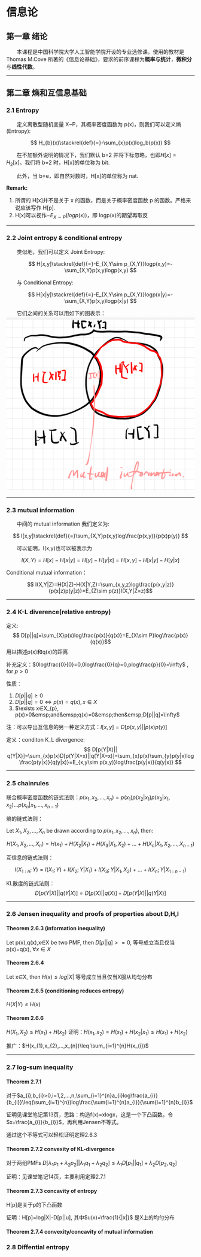# 信息论

## 第一章 绪论

&emsp;&emsp;本课程是中国科学院大学人工智能学院开设的专业选修课，使用的教材是 Thomas M.Cove 所著的《信息论基础》，要求的前序课程为**概率与统计**，**微积分**与**线性代数**。

---

## 第二章 熵和互信息基础

### 2.1 Entropy

&emsp;&emsp;定义离散型随机变量 X~P，其概率密度函数为 p(x)，则我们可以定义熵(Entropy):

$$
H_{b}(x)\stackrel{def}{=}-\sum_{x}p(x)log_b(p(x))
$$

&emsp;&emsp;在不加额外说明的情况下，我们默认 b=2 并将下标忽略，也即$H[x]=H_{2}[x]$。我们将 b=2 时，H[x]的单位称为 bit.

&emsp;&emsp;此外，当 b=e，即自然对数时，H[x]的单位称为 nat.

**Remark:**

1. 所谓的 H[x]并不是关于 x 的函数，而是关于概率密度函数 p 的函数。严格来说应该写作 H[p].
2. H[x]可以视作$-E_{X \sim P}(logp(x))$，即 logp(x)的期望再取反

---

### 2.2 Joint entropy & conditional entropy

&emsp;&emsp;类似地，我们可以定义 Joint Entropy:

$$
H[x,y]\stackrel{def}{=}-E_{X,Y\sim p_{X,Y}}logp(x,y)=-\sum_{X,Y}p(x,y)logp(x,y)
$$

&emsp;&emsp;与 Conditional Entropy:

$$
H[x|y]\stackrel{def}{=}-E_{X,Y\sim p_{X,Y}}logp(x|y)=-\sum_{X,Y}p(x,y)logp(x|y)
$$

&emsp;&emsp;它们之间的关系可以用如下的图表示：
![图片1](p1.jpeg)

---

### 2.3 mutual information

&emsp;&emsp;中间的 mutual information 我们定义为:

$$
I[x,y]\stackrel{def}{=}\sum_{X,Y}p(x,y)log\frac{p(x,y)}{p(x)p(y)}
$$

&emsp;&emsp;可以证明，I(x,y)也可以被表示为

$$
I(X,Y)=H[x]-H[x|y]=H[y]-H[y|x]=H[x,y]-H[x|y]-H[y|x]
$$

Conditional mutual information：

$$ I(X,Y|Z)=H(X|Z)-H(X|Y,Z)=\sum_{x,y,z}log\frac{p(x,y|z)}{p(x|z)p(y|z)}=E_{Z\sim p(z)}I(X,Y|Z=z)$$

---

### 2.4 K-L diverence(relative entropy)
定义: 
$$ D[p||q]=\sum_{X}p(x)log\frac{p(x)}{q(x)}=E_{X\sim P}log\frac{p(x)}{q(x)}$$ 
用以描述p(x)和q(x)的距离

补充定义：$0log\frac{0}{0}=0,0log\frac{0}{q}=0,plog\frac{p}{0}=\infty$ , for $p>0$

性质：

1. $D[p||q]\geq 0$ 
2. $D[p||q]=0 \iff p(x)=q(x),x∈X$
3. $\exists x∈X_{p}, p(x)>0&emsp;and&emsp;q(x)=0&emsp;then&emsp;D[p||q]=\infty$ 

注：可以导出互信息的另一种定义方式：$I[x,y]=D[p(x,y)||p(x)p(y)]$

定义：conditon K_L divergence:
$$ D[p(Y|X)|| q(Y|X)]=\sum_{x}p(x)D[p(Y|X=x)||q(Y|X=x)]=\sum_{x}p(x)\sum_{y}p(y|x)log\frac{p(y|x)}{q(y|x)}=E_{x,y\sim p(x,y)}log\frac{p(y|x)}{q(y|x)} $$

---

### 2.5 chainrules
联合概率密度函数的链式法则：$p(x_{1},x_{2},...,x_{n})=p(x_{1})p(x_{2}|x_{1})p(x_{3}|x_{1},x_{2})...p(x_{n}|x_{1},...,x_{n-1})$

熵的链式法则：

Let $X_{1},X_{2},...,X_{n}$ be drawn according to $p(x_{1},x_{2},...,x_{n})$, then:

$$H (X_{1},X_{2},...,X_{n})=H(x_{1})+H(X_{2}|X_{1})+H(X_{3}|X_{1},X_{2})+...+H(X_{n}|X_{1},X_{2},...,X_{n-1})$$

互信息的链式法则：

$$I(X_{1:n};Y)=I(X_{1};Y) + I(X_{2};Y|X_{1}) + I(X_{3};Y|X_{1},X_{2})+...+I(X_{n};Y|X_{1:n-1})$$

KL散度的链式法则：
$$ D[p(Y|X)|| q(Y|X)]=D[p(X)||q(X)] + D[p(Y|X)||q(Y|X)] $$ 

---

### 2.6 Jensen inequality and proofs of properties about D,H,I
#### Theorem 2.6.3 (information inequality) 

Let p(x),q(x),x∈X be two PMF, then $D[p||q]>=0$, 等号成立当且仅当p(x)=q(x), $\forall x ∈ X$

#### Theorem 2.6.4

Let x∈X, then $H(x)\leq log|X|$ 等号成立当且仅当X服从均匀分布

#### Theorem 2.6.5 (conditioning reduces entropy)
$H(X|Y)\leq H(x)$

#### Theorem 2.6.6
$H(X_{1},X_{2})\leq H(x_{1})+H(x_{2})$
证明：$H(x_{1},x_{2})=H(x_{1})+H(x_{2}|x_{1})\leq H(x_{1})+H(x_{2})$

推广：$H(x_{1},x_{2},...,x_{n})\leq \sum_{i=1}^{n}H(x_{i})$

--- 

### 2.7 log-sum inequality
#### Theorem 2.7.1
对于$a_{i},b_{i}>0,i=1,2,…,n,\sum_{i=1}^{n}a_{i}log\frac{a_{i}}{b_{i}}\leq(\sum_{i=1}^{n})log\frac{\sum{i=1}^{n}a_{i}}{\sum{i=1}^{n}b_{i}}$

证明见课堂笔记第13页，思路：构造f(x)=xlogx，这是一个下凸函数。令$x=\frac{a_{i}}{b_{i}}$，再利用Jensen不等式。

通过这个不等式可以轻松证明定理2.6.3

#### Theorem 2.7.2 convexity of KL-divergence
对于两组PMFs $D[\lambda_{1}p_{1}+\lambda_{2}p_{2}||\lambda_{1}q_{1}+\lambda_{2}q_{2}]\leq \lambda_{1}D[p_{1}||q_{1}]+\lambda_{2}D[p_{2},q_{2}]$

证明：见课堂笔记14页，主要利用定理2.7.1

#### Theorem 2.7.3 concavity of entropy

H[p]是关于p的下凸函数

证明：H[p]=log|X|-D[p||u], 其中$u(x)=\frac{1}{|x|}$ 是X上的均匀分布

#### Theorem 2.7.4 convexity/concavity of mutual information

### 2.8 Diffential entropy